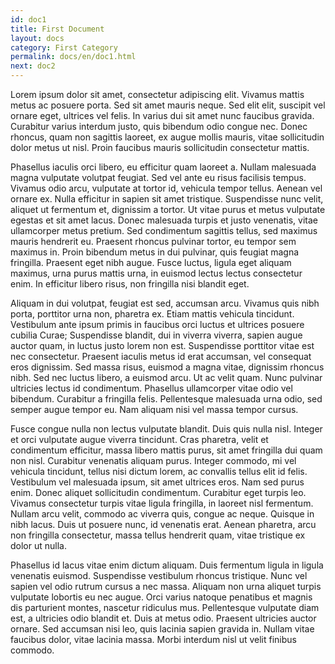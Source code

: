 ```yaml
---
id: doc1
title: First Document
layout: docs
category: First Category
permalink: docs/en/doc1.html
next: doc2
---
```


Lorem ipsum dolor sit amet, consectetur adipiscing elit. Vivamus mattis metus ac posuere porta. Sed sit amet mauris neque. Sed elit elit, suscipit vel ornare eget, ultrices vel felis. In varius dui sit amet nunc faucibus gravida. Curabitur varius interdum justo, quis bibendum odio congue nec. Donec rhoncus, quam non sagittis laoreet, ex augue mollis mauris, vitae sollicitudin dolor metus ut nisl. Proin faucibus mauris sollicitudin consectetur mattis.

Phasellus iaculis orci libero, eu efficitur quam laoreet a. Nullam malesuada magna vulputate volutpat feugiat. Sed vel ante eu risus facilisis tempus. Vivamus odio arcu, vulputate at tortor id, vehicula tempor tellus. Aenean vel ornare ex. Nulla efficitur in sapien sit amet tristique. Suspendisse nunc velit, aliquet ut fermentum et, dignissim a tortor. Ut vitae purus et metus vulputate egestas et sit amet lacus. Donec malesuada turpis et justo venenatis, vitae ullamcorper metus pretium. Sed condimentum sagittis tellus, sed maximus mauris hendrerit eu. Praesent rhoncus pulvinar tortor, eu tempor sem maximus in. Proin bibendum metus in dui pulvinar, quis feugiat magna fringilla. Praesent eget nibh augue. Fusce luctus, ligula eget aliquam maximus, urna purus mattis urna, in euismod lectus lectus consectetur enim. In efficitur libero risus, non fringilla nisi blandit eget.

Aliquam in dui volutpat, feugiat est sed, accumsan arcu. Vivamus quis nibh porta, porttitor urna non, pharetra ex. Etiam mattis vehicula tincidunt. Vestibulum ante ipsum primis in faucibus orci luctus et ultrices posuere cubilia Curae; Suspendisse blandit, dui in viverra viverra, sapien augue auctor quam, in luctus justo lorem non est. Suspendisse porttitor vitae est nec consectetur. Praesent iaculis metus id erat accumsan, vel consequat eros dignissim. Sed massa risus, euismod a magna vitae, dignissim rhoncus nibh. Sed nec luctus libero, a euismod arcu. Ut ac velit quam. Nunc pulvinar ultricies lectus id condimentum. Phasellus ullamcorper vitae odio vel bibendum. Curabitur a fringilla felis. Pellentesque malesuada urna odio, sed semper augue tempor eu. Nam aliquam nisi vel massa tempor cursus.

Fusce congue nulla non lectus vulputate blandit. Duis quis nulla nisl. Integer et orci vulputate augue viverra tincidunt. Cras pharetra, velit et condimentum efficitur, massa libero mattis purus, sit amet fringilla dui quam non nisl. Curabitur venenatis aliquam purus. Integer commodo, mi vel vehicula tincidunt, tellus nisi dictum lorem, ac convallis tellus elit id felis. Vestibulum vel malesuada ipsum, sit amet ultrices eros. Nam sed purus enim. Donec aliquet sollicitudin condimentum. Curabitur eget turpis leo. Vivamus consectetur turpis vitae ligula fringilla, in laoreet nisl fermentum. Nullam arcu velit, commodo ac viverra quis, congue ac neque. Quisque in nibh lacus. Duis ut posuere nunc, id venenatis erat. Aenean pharetra, arcu non fringilla consectetur, massa tellus hendrerit quam, vitae tristique ex dolor ut nulla.

Phasellus id lacus vitae enim dictum aliquam. Duis fermentum ligula in ligula venenatis euismod. Suspendisse vestibulum rhoncus tristique. Nunc vel sapien vel odio rutrum cursus a nec massa. Aliquam non urna aliquet turpis vulputate lobortis eu nec augue. Orci varius natoque penatibus et magnis dis parturient montes, nascetur ridiculus mus. Pellentesque vulputate diam est, a ultricies odio blandit et. Duis at metus odio. Praesent ultricies auctor ornare. Sed accumsan nisi leo, quis lacinia sapien gravida in. Nullam vitae faucibus dolor, vitae lacinia massa. Morbi interdum nisl ut velit finibus commodo.